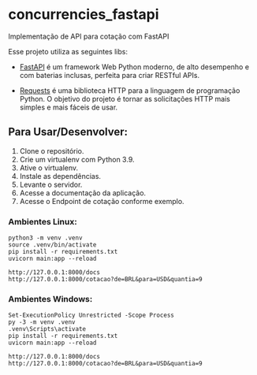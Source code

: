 # concurrencies_fastapi
Implementação de API para cotação com FastAPI

Esse projeto utiliza as seguintes libs:
 - [FastAPI](https://fastapi.tiangolo.com/) é um framework Web Python moderno, de alto desempenho e com baterias inclusas, perfeita para criar RESTful APIs.

 - [Requests](https://requests.readthedocs.io/en/latest/) é uma biblioteca HTTP para a linguagem de programação Python. O objetivo do projeto é tornar as solicitações HTTP mais simples e mais fáceis de usar.

## Para Usar/Desenvolver:

1. Clone o repositório.
2. Crie um virtualenv com Python 3.9.
3. Ative o virtualenv.
4. Instale as dependências.
5. Levante o servidor.
6. Acesse a documentação da aplicação.
7. Acesse o Endpoint de cotação conforme exemplo.

### Ambientes Linux:
```
python3 -m venv .venv
source .venv/bin/activate
pip install -r requirements.txt
uvicorn main:app --reload

http://127.0.0.1:8000/docs
http://127.0.0.1:8000/cotacao?de=BRL&para=USD&quantia=9
```
### Ambientes Windows:
```
Set-ExecutionPolicy Unrestricted -Scope Process
py -3 -m venv .venv
.venv\Scripts\activate
pip install -r requirements.txt
uvicorn main:app --reload

http://127.0.0.1:8000/docs
http://127.0.0.1:8000/cotacao?de=BRL&para=USD&quantia=9
```